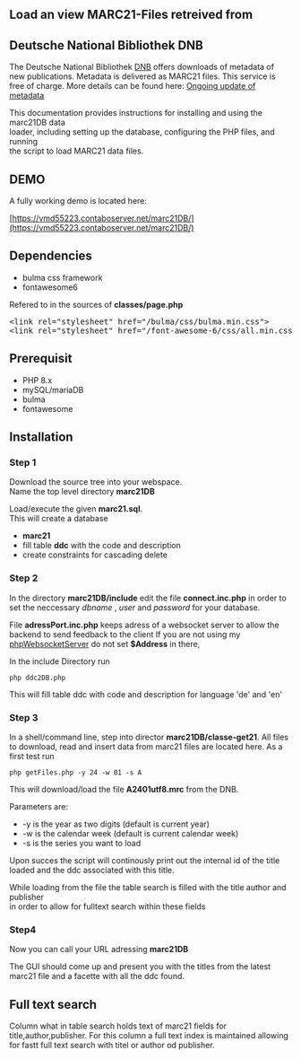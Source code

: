 
## Load an view MARC21-Files retreived from ##
## Deutsche National Bibliothek DNB ##


The Deutsche National Bibliothek [DNB](https://www.dnb.de/DE/Home/home_node.html) offers downloads of metadata of new
publications. Metadata is delivered as MARC21 files. This service is free of charge.
More details can be found here: [Ongoing update of metadata](https://www.dnb.de/EN/Professionell/Metadatendienste/Datenbezug/Laufend/laufend_node.html) 


This documentation provides instructions for installing and using the marc21DB data  
loader, including setting up the database, configuring the PHP files, and running  
the script to load MARC21 data files.  

## **DEMO**

A fully working demo is located here:

[https://vmd55223.contaboserver.net/marc21DB/](https://vmd55223.contaboserver.net/marc21DB/)



## Dependencies

- bulma css framework
- fontawesome6

Refered to in the sources of **classes/page.php**  

<pre>
&lt;link rel="stylesheet" href="/bulma/css/bulma.min.css">   
&ltlink rel="stylesheet" href="/font-awesome-6/css/all.min.css">  
</pre>

## Prerequisit

- PHP 8.x
- mySQL/mariaDB
- bulma
- fontawesome

## Installation

### Step 1 

Download the source tree into your webspace.  
Name the top level directory **marc21DB**

Load/execute the given **marc21.sql**.  
This will create a database 

- **marc21**
- fill table **ddc** with the code and description
- create constraints for cascading delete   


### Step 2

In the directory **marc21DB/include** edit the file **connect.inc.php** in order to set
the neccessary _dbname_ , _user_ and _password_ for your database.   

File **adressPort.inc.php** keeps adress of a websocket server to allow the backend to send feedback to the client
If you are not using my [phpWebsocketServer](https://github.com/napengam/phpWebSocketServer) do not set **$Address** in there, 

In the include Directory run   

``
php ddc2DB.php
``

This will fill table ddc with code and description for language 'de' and 'en'


### Step 3

In a shell/command line, step into director **marc21DB/classe-get21**. All files to download, read and insert data from 
marc21 files are located here. As a first test run 

``
php getFiles.php -y 24 -w 01 -s A
``

This will download/load the file **A2401utf8.mrc** from the DNB.

Parameters are:

- -y is the year as two digits (default is current year)
- -w is the calendar week (default is current calendar week)
- -s is the series you want to load

Upon succes the script will continously print out the internal id of 
the title loaded and the ddc associated with this title.

While loading from the file the table search is filled with the title author and publisher  
in order to allow for fulltext search within these fields  

### Step4 

Now you can call your URL adressing **marc21DB**

The GUI should come up and present you with the titles from the latest marc21 file and a facette with
all the ddc found.   




## Full text search

Column what in table search holds text of marc21 fields for title,author,publisher. 
For this column a full text index is maintained allowing for fastt full text search with 
titel or author od publisher.